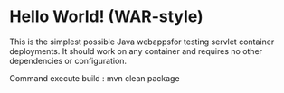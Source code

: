 Hello World! (WAR-style)
===============

This is the simplest possible Java webappsfor testing servlet  container deployments.  It should work on any container and requires no other dependencies or configuration.

Command execute build : 
mvn clean package

